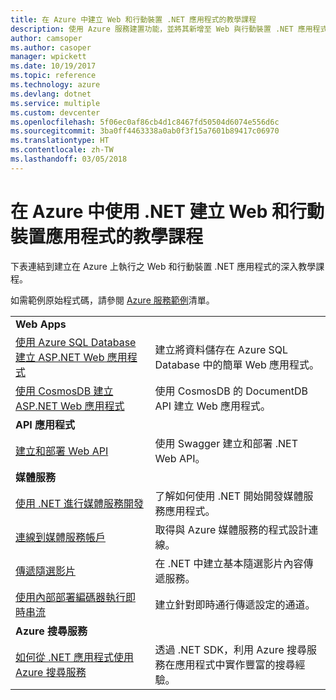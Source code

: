 ```yaml
---
title: 在 Azure 中建立 Web 和行動裝置 .NET 應用程式的教學課程
description: 使用 Azure 服務建置功能，並將其新增至 Web 與行動裝置 .NET 應用程式的教學課程。
author: camsoper
ms.author: casoper
manager: wpickett
ms.date: 10/19/2017
ms.topic: reference
ms.technology: azure
ms.devlang: dotnet
ms.service: multiple
ms.custom: devcenter
ms.openlocfilehash: 5f06ec0af86cb4d1c8467fd50504d6074e556d6c
ms.sourcegitcommit: 3ba0ff4463338a0ab0f3f15a7601b89417c06970
ms.translationtype: HT
ms.contentlocale: zh-TW
ms.lasthandoff: 03/05/2018
---
```

# <a name="tutorials-for-building-web-and-mobile-apps-with-net-in-azure"></a>在 Azure 中使用 .NET 建立 Web 和行動裝置應用程式的教學課程

下表連結到建立在 Azure 上執行之 Web 和行動裝置 .NET 應用程式的深入教學課程。

如需範例原始程式碼，請參閱 [Azure 服務範例](https://azure.microsoft.com/resources/samples/?platform=dotnet)清單。

| | |
|---|---|
| **Web Apps**||
| [使用 Azure SQL Database 建立 ASP.NET Web 應用程式][1] | 建立將資料儲存在 Azure SQL Database 中的簡單 Web 應用程式。 | 
| [使用 CosmosDB 建立 ASP.NET Web 應用程式][2] | 使用 CosmosDB 的 DocumentDB API 建立 Web 應用程式。 | 
| **API 應用程式**||
| [建立和部署 Web API][3] | 使用 Swagger 建立和部署 .NET Web API。 | 
| **媒體服務** | |
| [使用 .NET 進行媒體服務開發][6] | 了解如何使用 .NET 開始開發媒體服務應用程式。 |
| [連線到媒體服務帳戶][7] | 取得與 Azure 媒體服務的程式設計連線。 |
| [傳遞隨選影片][4] | 在 .NET 中建立基本隨選影片內容傳遞服務。 | 
| [使用內部部署編碼器執行即時串流][8] | 建立針對即時通行傳遞設定的通道。 |
| **Azure 搜尋服務**||
| [如何從 .NET 應用程式使用 Azure 搜尋服務][5] | 透過 .NET SDK，利用 Azure 搜尋服務在應用程式中實作豐富的搜尋經驗。 | 



[1]: /azure/app-service-web/app-service-web-tutorial-dotnet-sqldatabase
[2]: /azure/documentdb/documentdb-dotnet-application
[3]: /azure/app-service-api/app-service-api-dotnet-get-started
[4]: /azure/media-services/media-services-dotnet-get-started
[5]: /azure/search/search-howto-dotnet-sdk
[6]: /azure/media-services/media-services-dotnet-how-to-use
[7]: /azure/media-services/media-services-dotnet-connect-programmatically
[8]: /azure/media-services/media-services-dotnet-live-encode-with-onpremises-encoders